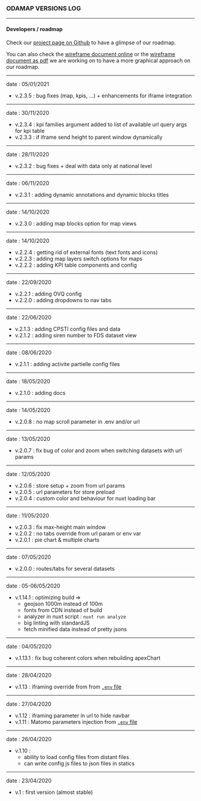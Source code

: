 ### ODAMAP VERSIONS LOG


-----------------

#### Developers / roadmap

Check our [project page on Github][kanban] to have a glimpse of our roadmap. 

You can also check the [wireframe document online][wireframe_slides] or the [wireframe document as pdf][wireframe_pdf] we are working on to have a more graphical approach on our roadmap. 

[kanban]: https://github.com/etalab/dashboard-aides-entreprises/projects/2 
[wireframe_slides]: https://docs.google.com/presentation/d/1j_0xaJzPIjmuDSQG-nNYzADad4pFaf8E3VBkggFu1FY/edit?usp=sharing
[wireframe_pdf]: ../screenshots/DASHBOARD_WIREFRAME_v.1.0-2.0.pdf


-----------------
date : 05/01/2021

- v.2.3.5 : bug fixes (map, kpis, ...) + enhancements for iframe integration

-----------------
date : 30/11/2020

- v.2.3.4 : kpi families argument added to list of available url query args for kpi table
- v.2.3.3 : if iframe send height to parent window dynamically

-----------------
date : 28/11/2020

- v.2.3.2 : bug fixes + deal  with data only at national level

-----------------
date : 06/11/2020

- v.2.3.1 : adding dynamic annotations and dynamic blocks titles

-----------------
date : 14/10/2020

- v.2.3.0 : adding map blocks option for map views

-----------------
date : 14/10/2020

- v.2.2.4 : getting rid of external fonts (text fonts and icons)
- v.2.2.3 : adding map layers switch options for maps
- v.2.2.2 : adding KPI table components and config

-----------------
date : 22/09/2020

- v.2.2.1 : adding OVQ config
- v.2.2.0 : adding dropdowns to nav tabs

-----------------
date : 22/06/2020

- v.2.1.3 : adding CPSTI config files and data
- v.2.1.2 : adding siren number to FDS dataset view

-----------------
date : 08/06/2020

- v.2.1.1 : adding activite partielle config files

-----------------
date : 18/05/2020

- v.2.1.0 : adding docs

-----------------
date : 14/05/2020

- v.2.0.8 : no map scroll parameter in .env and/or url

-----------------
date : 13/05/2020

- v.2.0.7 : fix bug of color and zoom when switching datasets with url params

-----------------
date : 12/05/2020

- v.2.0.6 : store setup + zoom from url params
- v.2.0.5 : url parameters for store preload
- v.2.0.4 : custom color and behaviour for nuxt loading bar

-----------------
date : 11/05/2020

- v.2.0.3 : fix max-height main window
- v.2.0.2 : no tabs override from url param or env var
- v.2.0.1 : pie chart & multiple charts

-----------------
date : 07/05/2020

- v.2.0.0 : routes/tabs for several datasets

-----------------
date : 05-06/05/2020

- v.1.14.1 : optimizing build => 
  - geojson 1000m instead of 100m
  - fonts from CDN instead of build
  - analyzer in nuxt script : `nuxt run analyze`
  - big linting with standardJS 
  - fetch minified data instead of pretty jsons

-----------------
date : 04/05/2020

- v.1.13.1 : fix bug coherent colors when rebuilding apexChart

-----------------
date : 28/04/2020

- v.1.13 : iframing override from from [`.env` file](.envExample)


-----------------
date : 27/04/2020

- v.1.12 : iframing parameter in url to hide navbar
- v.1.11 : Matomo parameters injection from [`.env` file](.envExample)

-----------------
date : 26/04/2020

- v.1.10 : 
  - ability to load config files from distant files
  - can write config js files to json files in statics

-----------------
date : 23/04/2020

- v.1 : first version (almost stable)
